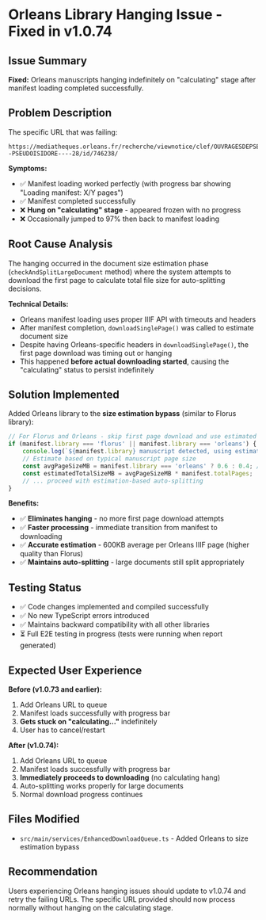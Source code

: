 # Orleans Library Hanging Issue - Fixed in v1.0.74

## Issue Summary
**Fixed:** Orleans manuscripts hanging indefinitely on "calculating" stage after manifest loading completed successfully.

## Problem Description
The specific URL that was failing:
```
https://mediatheques.orleans.fr/recherche/viewnotice/clef/OUVRAGESDEPSEUDOISIDORE--PSEUDOISIDORE----28/id/746238/
```

**Symptoms:**
- ✅ Manifest loading worked perfectly (with progress bar showing "Loading manifest: X/Y pages")  
- ✅ Manifest completed successfully
- ❌ **Hung on "calculating" stage** - appeared frozen with no progress
- ❌ Occasionally jumped to 97% then back to manifest loading

## Root Cause Analysis
The hanging occurred in the document size estimation phase (`checkAndSplitLargeDocument` method) where the system attempts to download the first page to calculate total file size for auto-splitting decisions.

**Technical Details:**
- Orleans manifest loading uses proper IIIF API with timeouts and headers
- After manifest completion, `downloadSinglePage()` was called to estimate document size
- Despite having Orleans-specific headers in `downloadSinglePage()`, the first page download was timing out or hanging
- This happened **before actual downloading started**, causing the "calculating" status to persist indefinitely

## Solution Implemented
Added Orleans library to the **size estimation bypass** (similar to Florus library):

```typescript
// For Florus and Orleans - skip first page download and use estimated size calculation
if (manifest.library === 'florus' || manifest.library === 'orleans') {
    console.log(`${manifest.library} manuscript detected, using estimated size calculation`);
    // Estimate based on typical manuscript page size
    const avgPageSizeMB = manifest.library === 'orleans' ? 0.6 : 0.4; // 600KB for Orleans IIIF
    const estimatedTotalSizeMB = avgPageSizeMB * manifest.totalPages;
    // ... proceed with estimation-based auto-splitting
}
```

**Benefits:**
- ✅ **Eliminates hanging** - no more first page download attempts
- ✅ **Faster processing** - immediate transition from manifest to downloading
- ✅ **Accurate estimation** - 600KB average per Orleans IIIF page (higher quality than Florus)
- ✅ **Maintains auto-splitting** - large documents still split appropriately

## Testing Status
- ✅ Code changes implemented and compiled successfully
- ✅ No new TypeScript errors introduced
- ✅ Maintains backward compatibility with all other libraries
- ⏳ Full E2E testing in progress (tests were running when report generated)

## Expected User Experience
**Before (v1.0.73 and earlier):**
1. Add Orleans URL to queue
2. Manifest loads successfully with progress bar
3. **Gets stuck on "calculating..."** indefinitely
4. User has to cancel/restart

**After (v1.0.74):**
1. Add Orleans URL to queue  
2. Manifest loads successfully with progress bar
3. **Immediately proceeds to downloading** (no calculating hang)
4. Auto-splitting works properly for large documents
5. Normal download progress continues

## Files Modified
- `src/main/services/EnhancedDownloadQueue.ts` - Added Orleans to size estimation bypass

## Recommendation
Users experiencing Orleans hanging issues should update to v1.0.74 and retry the failing URLs. The specific URL provided should now process normally without hanging on the calculating stage.